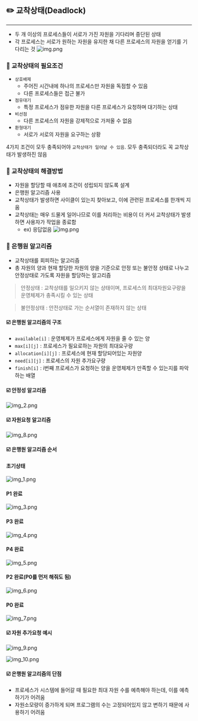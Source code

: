 ## ✏️ 교착상태(Deadlock)

---

- 두 개 이상의 프로세스들이 서로가 가진 자원을 기다리며 중단된 상태
- 각 프로세스는 서로가 원하는 자원을 유지한 채 다른 프로세스의 자원을 얻기를 기다리는 것
![img.png](img/교착상태.png)

### 💭 교착상태의 필요조건

- `상호배제`
    - 주어진 시간내에 하나의 프로세스만 자원을 독점할 수 있음
    - 다른 프로세스들은 접근 불가
- `점유대기`
    - 특정 프로세스가 점유한 자원을 다른 프로세스가 요청하며 대기하는 상태
- `비선점`
    - 다른 프로세스의 자원을 강제적으로 가져올 수 없음 
- `환형대기`
    - 서로가 서로의 자원을 요구하는 상황

4가지 조건이 모두 충족되어야 `교착상태가 일어날 수 있음`. 모두 충족되더라도 꼭 교착상태가 발생하진 않음

### 💭 교착상태의 해결방법

- 자원을 할당할 때 애초에 조건이 성립되지 않도록 설계
- 은행원 알고리즘 사용
- 교착상태가 발생하면 사이클이 있는지 찾아보고, 이에 관련된 프로세스를 한개씩 지움
- 교착상태는 매우 드물게 일어나므로 이를 처리하는 비용이 더 커서 교착상태가 발생하면 사용자가 작업을 종료함
    - ex) 응답없음
  ![img.png](img/응답없음.png)

### 💭 은행원 알고리즘
- 교착상태를 회피하는 알고리즘
- 총 자원의 양과 현재 할당한 자원의 양을 기준으로 안정 또는 불안정 상태로 나누고 안정상태로 가도록 자원을 할당하는 알고리즘

> 안정상태 : 교착상태를 일으키지 않는 상태이며, 프로세스의 최대자원요구량을 운영체제가 충족시킬 수 있는 상태

> 불안정상태 : 안전상태로 가는 순서열이 존재하지 않는 상태

#### ☑️ 은행원 알고리즘의 구조
- `available[i]` : 운영체제가 프로세스에게 자원을 줄 수 있는 양
- `max[i][j]` : 프로세스가 필요로하는 자원의 최대요구량
- `allocation[i][j]` : 프로세스에 현재 할당되어있는 자원양
- `need[i][j]` : 프로세스의 자원 추가요구량
- `finish[i]` : i번째 프로세스가 요청하는 양을 운영체제가 만족할 수 있는지를 파악하는 배열

#### ☑️ 안정성 알고리즘
![img_2.png](img/안정성알고리즘.png)

#### ☑️ 자원요청 알고리즘
![img_8.png](img/자원요청%20알고리즘.png)

#### ☑️ 은행원 알고리즘 순서
#### 초기상태
![img_1.png](img/은행원_초기.png)
#### P1 완료
![img_3.png](img/은행원_P1.png)
#### P3 완료
![img_4.png](img/은행원_P3.png)
#### P4 완료
![img_5.png](img/은행원_P4.png)
#### P2 완료(P0를 먼저 해줘도 됨)
![img_6.png](img/은행원_P2.png)
#### P0 완료
![img_7.png](img/은행원_P0.png)

#### ☑️ 자원 추가요청 예시
![img_9.png](img/자원요청_안정.png)

![img_10.png](img/자원요청_불안정.png)

#### ☑️ 은행원 알고리즘의 단점
- 프로세스가 시스템에 들어갈 때 필요한 최대 자원 수를 예측해야 하는데, 이를 예측하기가 어려움
- 자원소모량이 증가하게 되며 프로그램의 수는 고정되어있지 않고 변하기 때문에 사용하기 어려움